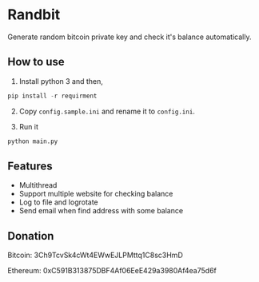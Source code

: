 # Randbit
Generate random bitcoin private key and check it's balance automatically.

## How to use

1. Install python 3 and then,
```python
pip install -r requirment
```

2. Copy `config.sample.ini` and rename it to `config.ini`.

3. Run it
```python
python main.py
```

## Features

* Multithread
* Support multiple website for checking balance
* Log to file and logrotate
* Send email when find address with some balance


## Donation

Bitcoin:
3Ch9TcvSk4cWt4EWwEJLPMttq1C8sc3HmD

Ethereum:
0xC591B313875DBF4Af06EeE429a3980Af4ea75d6f
